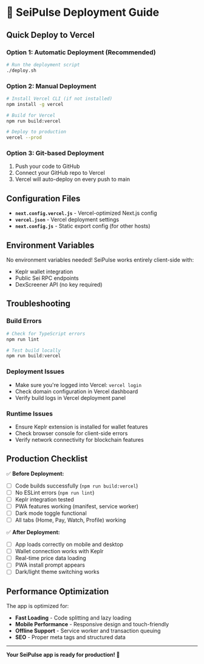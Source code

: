 # 🚀 SeiPulse Deployment Guide

## Quick Deploy to Vercel

### Option 1: Automatic Deployment (Recommended)
```bash
# Run the deployment script
./deploy.sh
```

### Option 2: Manual Deployment
```bash
# Install Vercel CLI (if not installed)
npm install -g vercel

# Build for Vercel
npm run build:vercel

# Deploy to production
vercel --prod
```

### Option 3: Git-based Deployment
1. Push your code to GitHub
2. Connect your GitHub repo to Vercel
3. Vercel will auto-deploy on every push to main

## Configuration Files

- **`next.config.vercel.js`** - Vercel-optimized Next.js config
- **`vercel.json`** - Vercel deployment settings
- **`next.config.js`** - Static export config (for other hosts)

## Environment Variables

No environment variables needed! SeiPulse works entirely client-side with:
- Keplr wallet integration
- Public Sei RPC endpoints
- DexScreener API (no key required)

## Troubleshooting

### Build Errors
```bash
# Check for TypeScript errors
npm run lint

# Test build locally
npm run build:vercel
```

### Deployment Issues
- Make sure you're logged into Vercel: `vercel login`
- Check domain configuration in Vercel dashboard
- Verify build logs in Vercel deployment panel

### Runtime Issues
- Ensure Keplr extension is installed for wallet features
- Check browser console for client-side errors
- Verify network connectivity for blockchain features

## Production Checklist

✅ **Before Deployment:**
- [ ] Code builds successfully (`npm run build:vercel`)
- [ ] No ESLint errors (`npm run lint`)
- [ ] Keplr integration tested
- [ ] PWA features working (manifest, service worker)
- [ ] Dark mode toggle functional
- [ ] All tabs (Home, Pay, Watch, Profile) working

✅ **After Deployment:**
- [ ] App loads correctly on mobile and desktop
- [ ] Wallet connection works with Keplr
- [ ] Real-time price data loading
- [ ] PWA install prompt appears
- [ ] Dark/light theme switching works

## Performance Optimization

The app is optimized for:
- **Fast Loading** - Code splitting and lazy loading
- **Mobile Performance** - Responsive design and touch-friendly
- **Offline Support** - Service worker and transaction queuing
- **SEO** - Proper meta tags and structured data

---

**Your SeiPulse app is ready for production! 🌟**